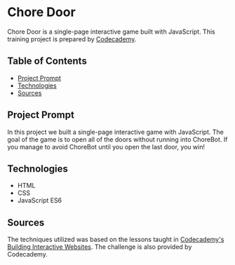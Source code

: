 # **Chore Door**

Chore Door is a single-page interactive game built with JavaScript.
This training project is prepared by [Codecademy](https://www.codecademy.com).

## Table of Contents

- [Project Prompt](#project-prompt)
- [Technologies](#technologies)
- [Sources](#sources)

## Project Prompt

In this project we built a single-page interactive game with JavaScript. The goal of the game is to open all of the doors without running into ChoreBot. If you manage to avoid ChoreBot until you open the last door, you win!

## Technologies

- HTML
- CSS
- JavaScript ES6

## Sources

The techniques utilized was based on the lessons taught in [Codecademy's Building Interactive Websites](https://www.codecademy.com/learn/build-interactive-websites). The challenge is also provided by Codecademy.
